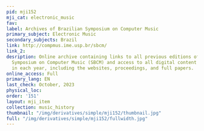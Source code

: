 ```yaml
---
pid: mji152
mji_cat: electronic_music
fav: 
label: Archives of Brazilian Symposium on Computer Music
primary_subject: Electronic Music
secondary_subjects: Brazil
link: http://compmus.ime.usp.br/sbcm/
link_2: 
desription: Online archive containing links to all previous editions of the Brazilian
  Symposium on Computer Music (SBCM) and access to all digital content made available
  in each year, including the websites, proceedings, and full papers.
online_access: Full
primary_lang: EN
last_check: October, 2023
physical_loc: 
order: '151'
layout: mji_item
collection: music_history
thumbnail: "/img/derivatives/simple/mji152/thumbnail.jpg"
full: "/img/derivatives/simple/mji152/fullwidth.jpg"
---
```

